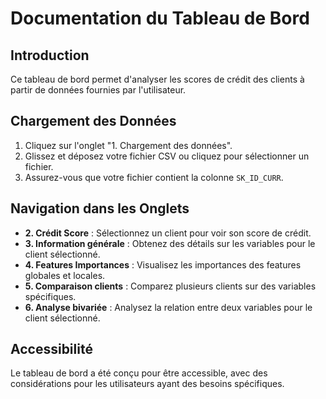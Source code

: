 # Documentation du Tableau de Bord

## Introduction
Ce tableau de bord permet d'analyser les scores de crédit des clients à partir de données fournies par l'utilisateur.

## Chargement des Données
1. Cliquez sur l'onglet "1. Chargement des données".
2. Glissez et déposez votre fichier CSV ou cliquez pour sélectionner un fichier.
3. Assurez-vous que votre fichier contient la colonne `SK_ID_CURR`.

## Navigation dans les Onglets
- **2. Crédit Score** : Sélectionnez un client pour voir son score de crédit.
- **3. Information générale** : Obtenez des détails sur les variables pour le client sélectionné.
- **4. Features Importances** : Visualisez les importances des features globales et locales.
- **5. Comparaison clients** : Comparez plusieurs clients sur des variables spécifiques.
- **6. Analyse bivariée** : Analysez la relation entre deux variables pour le client sélectionné.

## Accessibilité
Le tableau de bord a été conçu pour être accessible, avec des considérations pour les utilisateurs ayant des besoins spécifiques.
